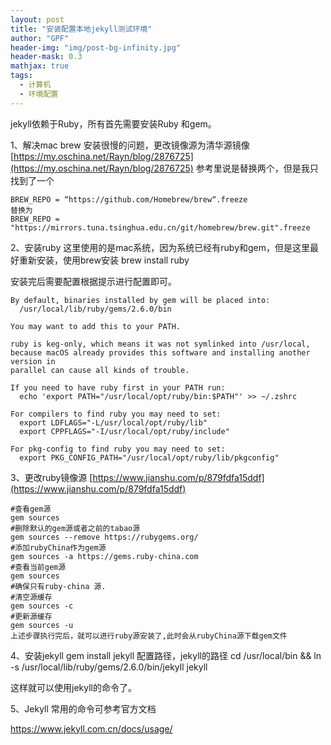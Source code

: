 ```yaml
---
layout: post
title: "安装配置本地jekyll测试环境"
author: "GPF"
header-img: "img/post-bg-infinity.jpg"
header-mask: 0.3
mathjax: true
tags:
  - 计算机
  - 环境配置
---
```


jekyll依赖于Ruby，所有首先需要安装Ruby 和gem。

1、解决mac brew 安装很慢的问题，更改镜像源为清华源镜像
[https://my.oschina.net/Rayn/blog/2876725](https://my.oschina.net/Rayn/blog/2876725)
参考里说是替换两个，但是我只找到了一个

```
BREW_REPO = “https://github.com/Homebrew/brew“.freeze 
替换为
BREW_REPO = "https://mirrors.tuna.tsinghua.edu.cn/git/homebrew/brew.git".freeze 
```

2、安装ruby
这里使用的是mac系统，因为系统已经有ruby和gem，但是这里最好重新安装，使用brew安装
brew install ruby

安装完后需要配置根据提示进行配置即可。

```
By default, binaries installed by gem will be placed into:
  /usr/local/lib/ruby/gems/2.6.0/bin

You may want to add this to your PATH.

ruby is keg-only, which means it was not symlinked into /usr/local,
because macOS already provides this software and installing another version in
parallel can cause all kinds of trouble.

If you need to have ruby first in your PATH run:
  echo 'export PATH="/usr/local/opt/ruby/bin:$PATH"' >> ~/.zshrc

For compilers to find ruby you may need to set:
  export LDFLAGS="-L/usr/local/opt/ruby/lib"
  export CPPFLAGS="-I/usr/local/opt/ruby/include"

For pkg-config to find ruby you may need to set:
  export PKG_CONFIG_PATH="/usr/local/opt/ruby/lib/pkgconfig"
```

3、更改ruby镜像源
[https://www.jianshu.com/p/879fdfa15ddf](https://www.jianshu.com/p/879fdfa15ddf)

```
#查看gem源
gem sources
#删除默认的gem源或者之前的tabao源
gem sources --remove https://rubygems.org/ 
#添加rubyChina作为gem源
gem sources -a https://gems.ruby-china.com
#查看当前gem源
gem sources
#确保只有ruby-china 源.
#清空源缓存
gem sources -c
#更新源缓存
gem sources -u
上述步骤执行完后，就可以进行ruby源安装了,此时会从rubyChina源下载gem文件
```

4、安装jekyll
gem install jekyll
配置路径，jekyll的路径
cd /usr/local/bin && ln -s /usr/local/lib/ruby/gems/2.6.0/bin/jekyll  jekyll

这样就可以使用jekyll的命令了。

5、Jekyll 常用的命令可参考官方文档

https://www.jekyll.com.cn/docs/usage/
